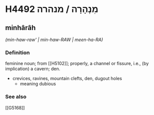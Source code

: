 # H4492 מִנְהָרָה / מנהרה

## minhârâh

_(min-haw-raw' | min-haw-RAW | meen-ha-RA)_

### Definition

feminine noun; from [[H5102]]; properly, a channel or fissure, i.e., (by implication) a cavern; den.

- crevices, ravines, mountain clefts, den, dugout holes
    - meaning dubious
### See also

[[G5168]]

